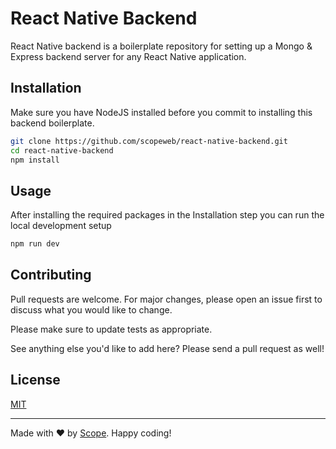 # React Native Backend

React Native backend is a boilerplate repository for setting up a Mongo & Express backend server for any React Native application.

## Installation

Make sure you have NodeJS installed before you commit to installing this backend boilerplate.

```bash
git clone https://github.com/scopeweb/react-native-backend.git
cd react-native-backend
npm install
```

## Usage

After installing the required packages in the Installation step you can run the local development setup

```bash
npm run dev
```

## Contributing
Pull requests are welcome. For major changes, please open an issue first to discuss what you would like to change.

Please make sure to update tests as appropriate.

See anything else you'd like to add here? Please send a pull request as well!

## License
[MIT](https://choosealicense.com/licenses/mit/)

---

Made with ❤ ️by [Scope](https://scopeweb.nyc). Happy coding!